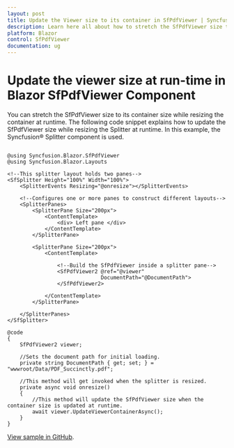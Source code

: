 ```yaml
---
layout: post
title: Update the Viewer size to its container in SfPdfViewer | Syncfusion&reg;
description: Learn here all about how to stretch the SfPdfViewer size to its container in Syncfusion&reg; Blazor SfPdfViewer component.
platform: Blazor
control: SfPdfViewer
documentation: ug
---
```


# Update the viewer size at run-time in Blazor SfPdfViewer Component

You can stretch the SfPdfViewer size to its container size while resizing the container at runtime. The following code snippet explains how to update the SfPdfViewer size while resizing the Splitter at runtime. In this example, the Syncfusion&reg; Splitter component is used.

```cshtml

@using Syncfusion.Blazor.SfPdfViewer
@using Syncfusion.Blazor.Layouts

<!--This splitter layout holds two panes-->
<SfSplitter Height="100%" Width="100%">
    <SplitterEvents Resizing="@onresize"></SplitterEvents>

    <!--Configures one or more panes to construct different layouts-->
    <SplitterPanes>
        <SplitterPane Size="200px">
            <ContentTemplate>
                <div> Left pane </div>
            </ContentTemplate>
        </SplitterPane>

        <SplitterPane Size="200px">
            <ContentTemplate>

                <!--Build the SfPdfViewer inside a splitter pane-->
                <SfPdfViewer2 @ref="@viewer"
                              DocumentPath="@DocumentPath">
                </SfPdfViewer2>

            </ContentTemplate>
        </SplitterPane>

    </SplitterPanes>
</SfSplitter>

@code
{
    SfPdfViewer2 viewer;

    //Sets the document path for initial loading.
    private string DocumentPath { get; set; } = "wwwroot/Data/PDF_Succinctly.pdf";

    //This method will get invoked when the splitter is resized.
    private async void onresize()
    {
        //This method will update the SfPdfViewer size when the container size is updated at runtime.
        await viewer.UpdateViewerContainerAsync();
    }
}

```

[View sample in GitHub](https://github.com/SyncfusionExamples/blazor-pdf-viewer-examples/tree/master/Common/Resize%20the%20PDF%20Viewer%20to%20its%20parent%20element).